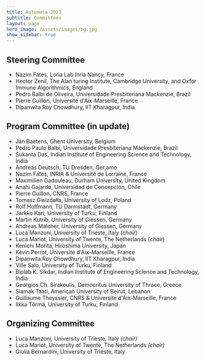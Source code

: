 ```yaml
---
title: Automata 2023
subtitle: Committees
layout: page
hero_image: /assets/images/bg.jpg
show_sidebar: true
---
```


## Steering Committee

- Nazim Fatès, Loria Lab Inria Nancy, France
- Hector Zenil, The Alan turing Institute, Cambridge University, and Oxfor Immune Algorithmics, England
- Pedro Balbi de Oliveira, Universidade Presbiteriana Mackenzie, Brazil
- Pierre Guillon, Université d'Aix-Marseille, France
- Dipanwita Roy Chowdhury, IIT Kharagpur, India


## Program Committee (in update)

- Jan Baetens, Ghent University, Belgium
- Pedro Paulo Balbi, Universidade Presbiteriana Mackenzie, Brazil
- Sukanta Das, Indian Institute of Engineering Science and Technology, India
- Andreas Deutsch, TU Dresden, Ger,amo
- Nazim Fates, INRIA & Université de Lorraine, France
- Maximilien Gadouleau, Durham University, United Kingdom
- Anahi Gajardo, Universidad de Concepción, Chile
- Pierre Guillon, CNRS, France
- Tomasz Gwizdałła, University of Lodz, Poland
- Rolf Hoffmann, TU Darmstadt, Germany
- Jarkko Kari, University of Turku, Finland
- Martin Kutrib, University of Giessen, Germany
- Andreas Malcher, University of Giessen, Germany
- Luca Manzoni, University of Trieste, Italy (_chair_)
- Luca Mariot, University of Twente, The Netherlands (_chair_)
- Kenichi Morita, Hiroshima University, Japan
- Kévin Perrot, Université d'Aix-Marseille, France
- Dipanwita Roy Chowdhury, IIT Kharagpur, India
- Ville Salo, University of Turku, Finland
- Biplab K. Sikdar, Indian Institute of Engineering Science and Technology, India
- Georgios Ch. Sirakoulis, Democritus University of Thrace, Greece
- Siamak Taati, American University of Beirut, Lebanon
- Guillaume Theyssier, CNRS & Université d'Aix-Marseille, France
- Ilkka Törmä, University of Turku, Finland

## Organizing Committee

- Luca Manzoni, University of Trieste, Italy _(chair)_
- Luca Mariot, University of Twente, The Netherlands _(chair)_
- Giulia Bernardini, University of Trieste, Italy


